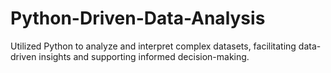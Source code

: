 # Python-Driven-Data-Analysis
Utilized Python to analyze and interpret complex datasets, facilitating data-driven insights and supporting informed decision-making.
